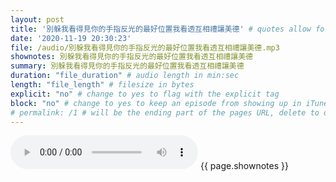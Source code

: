 ```yaml
---
layout: post
title: '別躲我看得見你的手指反光的最好位置我看透互相禮讓美德' # quotes allow forbidden characters like the colon
date: '2020-11-19 20:30:23'
file: /audio/別躲我看得見你的手指反光的最好位置我看透互相禮讓美德.mp3
shownotes: 別躲我看得見你的手指反光的最好位置我看透互相禮讓美德
summary: 別躲我看得見你的手指反光的最好位置我看透互相禮讓美德
duration: "file_duration" # audio length in min:sec
length: "file_length" # filesize in bytes
explicit: "no" # change to yes to flag with the explicit tag
block: "no" # change to yes to keep an episode from showing up in iTunes
# permalink: /1 # will be the ending part of the pages URL, delete to default to the title
---
```


<audio controls>
<source src="{{site.url}}{{site.baseurl}}{{ page.file }}" type="audio/x-mp3">
Your browser does not support the audio element.
</audio>
{{ page.shownotes }}
